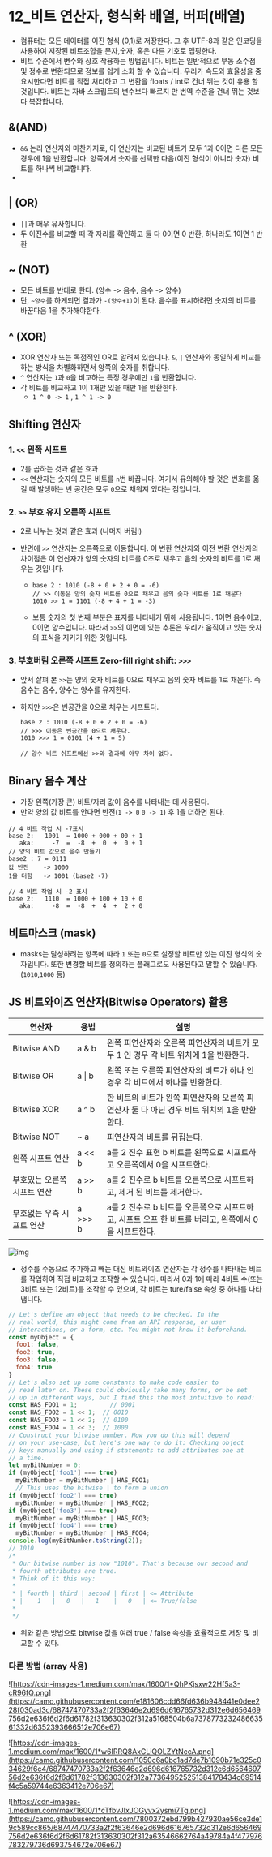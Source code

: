 # 12_비트 연산자, 형식화 배열, 버퍼(배열)

- 컴퓨터는 모든 데이터를 이진 형식 (0,1)로 저장한다. 그 후 UTF-8과 같은 인코딩을 사용하여 저장된 비트조합을 문자,숫자, 혹은 다른 기호로 맵핑한다.
- 비트 수준에서 변수와 상호 작용하는 방법입니다. 비트는 일반적으로 부동 소수점 및 정수로 변환되므로 정보를 쉽게 소화 할 수 있습니다. 우리가 속도와 효율성을 중요시한다면 비트를 직접 처리하고 그 변환을 floats / int로 건너 뛰는 것이 유용 할 것입니다. 비트는 자바 스크립트의 변수보다 빠르지 만 번역 수준을 건너 뛰는 것보다 복잡합니다.

## &(AND)

-  `&&` 논리 연산자와 마찬가지로, 이 연산자는 비교된 비트가 모두 1과 0이면 다른 모든 경우에 1을 반환합니다. 양쪽에서 숫자를 선택한 다음(이진 형식이 아니라 숫자) 비트를 하나씩 비교합니다.
- 

## | (OR)

- `||`과 매우 유사합니다.
- 두 이진수를 비교할 때 각 자리를 확인하고 둘 다 0이면 0 반환, 하나라도 1이면 1 반환

## ~ (NOT)

- 모든 비트를 반대로 한다. (양수 -> 음수, 음수 -> 양수)
- 단, `~양수`를 하게되면 결과가 `-(양수+1)`이 된다. 음수를 표시하려면 숫자의 비트를 바꾼다음 1을 추가해야한다.

## ^ (XOR)

-  XOR 연산자 또는 독점적인 OR로 알려져 있습니다. `&`, `|` 연산자와 동일하게 비교를 하는 방식을 차별화하면서 양쪽의 숫자를 취합니다.
- `^` 연산자는 `1`과 `0`을 비교하는 특정 경우에만 `1`을 반환합니다.
-  각 비트를 비교하고 1이 1개만 있을 때만 1을 반환한다. 
   - `1 ^ 0 -> 1` , `1 ^ 1 -> 0`  
## Shifting 연산자

### 1. `<<` 왼쪽 시프트

-  2를 곱하는 것과 같은 효과
- `<<` 연산자는 숫자의 모든 비트를 `n`번 바꿉니다. 여기서 유의해야 할 것은 번호를 옮길 때 발생하는 빈 공간은 모두 `0`으로 채워져 있다는 점입니다.

### 2. `>>` 부호 유지 오른쪽 시프트

- 2로 나누는 것과 같은 효과 (나머지 버림!)

- 반면에 `>>` 연산자는 오른쪽으로 이동합니다. 이 변환 연산자와 이전 변환 연산자의 차이점은 이 연산자가 양의 숫자의 비트를 0초로 채우고 음의 숫자의 비트를 1로 채우는 것입니다.
  
  - ```
    base 2 : 1010 (-8 + 0 + 2 + 0 = -6)
    // >> 이동은 양의 숫자 비트를 0으로 채우고 음의 숫자 비트를 1로 채운다
    1010 >> 1 = 1101 (-8 + 4 + 1 = -3)    
    ```
    
  - 보통 숫자의 첫 번째 부분은 표지를 나타내기 위해 사용됩니다. 1이면 음수이고, 0이면 양수입니다. 따라서 `>>`의 이면에 있는 추론은 우리가 움직이고 있는 숫자의 표식을 지키기 위한 것입니다.

### 3. 부호버림 오른쪽 시프트 Zero-fill right shift: `>>>`

- 앞서 살펴 본 `>>`는 양의 숫자 비트를 0으로 채우고 음의 숫자 비트를 1로 채운다. 즉 음수는 음수, 양수는 양수를 유지한다. 

- 하지만 `>>>`은 빈공간을 0으로 채우는 시프트다. 

  ```
  base 2 : 1010 (-8 + 0 + 2 + 0 = -6)
  // >>> 이동은 빈공간을 0으로 채운다. 
  1010 >>> 1 = 0101 (4 + 1 = 5)    
  
  // 양수 비트 쉬프트에선 >>와 결과에 아무 차이 없다. 
  ```

## Binary 음수 계산

- 가장 왼쪽(가장 큰)  비트/자리 값이 음수를 나타내는 데 사용된다.
- 만약 양의 값 비트를 안다면 반전(`1 -> 0` `0 -> 1`) 후 1을 더하면 된다.

```
// 4 비트 작업 시 -7표시
base 2:   1001  = 1000 + 000 + 00 + 1                  
   aka:     -7  =  -8  +  0  +  0 + 1                 
// 양의 비트 값으로 음수 만들기
base2 : 7 = 0111 
값 반전    -> 1000
1을 더함   -> 1001 (base2 -7) 

// 4 비트 작업 시 -2 표시
base 2:   1110  = 1000 + 100 + 10 + 0
   aka:     -8  =  -8  +  4  +  2 + 0
```

## 비트마스크 (mask)

- masks는 달성하려는 항목에 따라 `1` 또는 `0`으로 설정할 비트만 있는 이진 형식의 숫자입니다. 또한 변경할 비트를 정의하는 플래그로도 사용된다고 말할 수 있습니다.  (`1010`,`1000` 등)

## JS 비트와이즈 연산자(Bitwise Operators) 활용

| 연산자                      | 용법    | 설명                                                         |
| --------------------------- | ------- | ------------------------------------------------------------ |
| Bitwise AND                 | a & b   | 왼쪽 피연산자와 오른쪽 피연산자의 비트가 모두 1 인 경우 각 비트 위치에 1을 반환한다. |
| Bitwise OR                  | a \| b  | 왼쪽 또는 오른쪽 피연산자의 비트가 하나 인 경우 각 비트에서 하나를 반환한다. |
| Bitwise XOR                 | a ^ b   | 한 비트의 비트가 왼쪽 피연산자와 오른쪽 피연산자 둘 다 아닌 경우 비트 위치의 1을 반환한다. |
| Bitwise NOT                 | ~ a     | 피연산자의 비트를 뒤집는다.                                  |
| 왼쪽 시프트 연산            | a << b  | a를 2 진수 표현 b 비트를 왼쪽으로 시프트하고 오른쪽에서 0을 시프트한다. |
| 부호있는 오른쪽 시프트 연산 | a >> b  | a를 2 진수로 b 비트를 오른쪽으로 시프트하고, 제거 된 비트를 제거한다. |
| 부호없는 우측 시프트 연산   | a >>> b | a를 2 진수로 b 비트를 오른쪽으로 시프트하고, 시프트 오프 한 비트를 버리고, 왼쪽에서 0을 시프트한다. |

![img](https://camo.githubusercontent.com/5215d2944a9bfc91d03fbbb8cd7d812e11efa3b7/68747470733a2f2f63646e2d696d616765732d312e6d656469756d2e636f6d2f6d61782f313630302f312a366a696d654964596a4e586e386f474b5730544d65772e706e67)


- 정수를 수동으로 추가하고 빼는 대신 비트와이즈 연산자는 각 정수를 나타내는 비트를 작업하여 직접 비교하고 조작할 수 있습니다. 따라서 0과 1에 따라 4비트 수(또는 3비트 또는 12비트)를 조작할 수 있으며, 각 비트는 ture/false 속성 중 하나를 나타냅니다.
```js
// Let's define an object that needs to be checked. In the
// real world, this might come from an API response, or user
// interactions, or a form, etc. You might not know it beforehand.
const myObject = {
  foo1: false,
  foo2: true,
  foo3: false,
  foo4: true
}
// Let's also set up some constants to make code easier to 
// read later on. These could obviously take many forms, or be set
// up in different ways, but I find this the most intuitive to read:
const HAS_FOO1 = 1;         // 0001
const HAS_FOO2 = 1 << 1;  // 0010
const HAS_FOO3 = 1 << 2;  // 0100
const HAS_FOO4 = 1 << 3;  // 1000
// Construct your bitwise number. How you do this will depend
// on your use-case, but here's one way to do it: Checking object
// keys manually and using if statements to add attributes one at
// a time.
let myBitNumber = 0;
if (myObject['foo1'] === true)
  myBitNumber = myBitNumber | HAS_FOO1;
  // This uses the bitwise | to form a union
if (myObject['foo2'] === true)
  myBitNumber = myBitNumber | HAS_FOO2;
if (myObject['foo3'] === true)
  myBitNumber = myBitNumber | HAS_FOO3;
if (myObject['foo4'] === true)
  myBitNumber = myBitNumber | HAS_FOO4;
console.log(myBitNumber.toString(2));
// 1010
/*
 * Our bitwise number is now "1010". That's because our second and
 * fourth attributes are true.
 * Think of it this way:
 *
 * | fourth | third | second | first | <= Attribute
 * |    1   |   0   |   1    |   0   | <= True/false
 *
 */
```

- 위와 같은 방법으로 bitwise 값을  여러 true / false 속성을 효율적으로 저장 및 비교할 수 있다.

### 다른 방법 (array 사용)

![https://cdn-images-1.medium.com/max/1600/1*QhPKjsxw22Hf5a3-cR96fQ.png](https://camo.githubusercontent.com/e181606cdd66fd636b948441e0dee228f030ad3c/68747470733a2f2f63646e2d696d616765732d312e6d656469756d2e636f6d2f6d61782f313630302f312a5168504b6a737877323248663561332d6352393666512e706e67)

![https://cdn-images-1.medium.com/max/1600/1*w6IRRQ8AxCLiQOLZYtNccA.png](https://camo.githubusercontent.com/1050c6a0bc1ad7de7b1090b71e325c034629f6c4/68747470733a2f2f63646e2d696d616765732d312e6d656469756d2e636f6d2f6d61782f313630302f312a773649525251384178434c69514f4c5a59744e6363412e706e67)

![https://cdn-images-1.medium.com/max/1600/1*cTfbvJIxJOGyvx2ysmi7Tg.png](https://camo.githubusercontent.com/7800372ebd799b427930ae56ce3de19c589cc865/68747470733a2f2f63646e2d696d616765732d312e6d656469756d2e636f6d2f6d61782f313630302f312a63546662764a49784a4f477976783279736d693754672e706e67)

